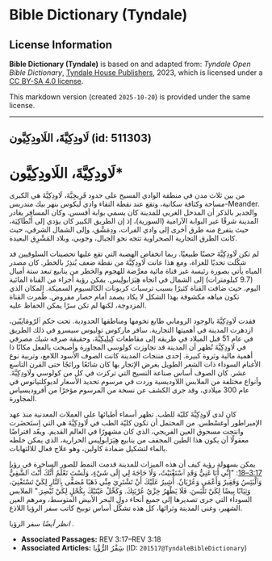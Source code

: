 # Bible Dictionary (Tyndale)

## License Information

**Bible Dictionary (Tyndale)** is based on and adapted from: _Tyndale Open Bible Dictionary_, [Tyndale House Publishers](https://tyndaleopenresources.com/), 2023, which is licensed under a [CC BY-SA 4.0 license](https://creativecommons.org/licenses/by-sa/4.0/legalcode.en).

This markdown version (created `2025-10-20`) is provided under the same license.



--------------------------------

## لَاودِكِيَّةَ، اللَاودِكِيَّون (id: 511303)

لَاودِكِيَّةَ، اللَاودِكِيَّون\*
================================

من بين ثلاث مدن في منطقة الوادي الفسيح على حدود فَرِيجِيَّةَ، لَاودِكِيَّةَ هي الكبرى مساحة وكثافة سكانية، وتقع عند نقطة التقاء وادي ليكوس بنهر بيك مندريس\-Meander. والجدير بالذكر أن المدخل الغربي للمدينة كان يسمي بوابة أفسس. وكان المسافر يغادر المدينة شرقًا عبر البوابة الآرامية (السورية)، إذ إن الطريق الكبير كان يؤدي إلى أَنْطَاكِيَة، حيث يتفرع منه طرق أخرى إلى وادي الفرات، ودِمَشْق، وإلى الشمال الشرقي، حيث كانت الطرق التجارية الصحراوية تتجه نحو الجبال، وجوبي، وبلاد المَشْرِق البعيدة.

لم تكن لَاودِكِيَّةَ حصنًا طبيعيًا. ربما انخفاض الهضبة التي تقع عليها تحصينات السلوقيين قد شكّلت تحديًا للغزاة، ومع هذا عانت لَاودِكِيَّةَ من نقطة ضعف يُنذِرُ بالخطر. كان مصدر المياه يأتي بصورة رئيسة عبر قناة مائية معرَّضة للهجوم والخطر من ينابيع تبعد ستة أميال (9\.7 كيلومترات) إلى الشمال في اتجاه هِيَرَابولِيس. يمكن رؤية أجزاء من القناة المائية اليوم، حيث ضاقت القناة كثيرًا بسبب ترسبات كربونات الكالسيوم السميكة. المكان الذي تكون مياهه مكشوفة بهذا الشكل لا يكاد يصمد أمام حصار مفروض. طُمرت القناة المزدوجة، لكنها لم تكن سرًا يمكن الحفاظ عليه.

فقدت لَاودِكِيَّةَ بالوجود الروماني طابع تخومها ومناطقها الحدودية. تحت حكم ٱلرّومَانِيّين، ازدهرت المدينة في أهميتها التجارية. سافر ماركوس توليوس سيسرو في ذلك الطريق في عام 51 قبل الميلاد في طريقه إلى مقاطعات كِيلِيكِيَّةَ، وحقيقة صرفه شيك مصرفي في لَاودِكِيَّةَ تُظهر أن المدينة قد تجاوزت كولوسي المجاورة وأصبحت بالفعل مكانًا ذا أهمية مالية وثروة كبيرة. إحدى منتجات المدينة كانت الصوف الأسود اللامع، وتربية نوع الأغنام السوداء ذات الشعر الطويل بغرض الإتجار بها كان شائعًا ورائجًا حتى القرن التاسع عشر. كان الصوف أساس صناعة النسيج التي تركزت في كل من كولوسي ولَاودِكِيَّةَ. وأنواع مختلفة من الملابس اللاوديسية وردت في مرسوم تحديد الأسعار لديوكلتيانوس في عام 300 ميلادي، وقد جرى الكشف عن نسخة من المرسوم مؤخرًا من أفروديسياس المجاورة.

كان لدى لَاودِكِيَّةَ كليّة للطب. تظهر أسماء أطبائها على العملات المعدنية منذ عهد الإمبراطور أوغسْطس. من المحتمل أن تكون كليّة الطب في لَاودِكِيَّةَ هي التي اِستَحضَرت وانتجت مسحوق العين الفريجي، الذي كان مشهورًا في العالم القديم. ويعّد افتراضًا معقولًا أن يكون هذا الطين المجفف من ينابيع هِيَرَابولِيس الحرارية، الذي يمكن خلطه بالماء لتشكيل ضمادة كاولين، وهو علاج فعال للالتهابات.

يمكن بسهولة رؤية كيف أن هذه الميزات للمدينة قدمت النمط للصور الساخرة في [رؤيا 3:17–18](https://ref.ly/Rev3:17-Rev3:18): "إِنِّي أَنَا غَنِيٌّ وَقَدِ ٱسْتَغْنَيْتُ، وَلَا حَاجَةَ لِي إِلَى شَيْءٍ، وَلَسْتَ تَعْلَمُ أَنَّكَ أَنْتَ ٱلشَّقِيُّ وَٱلْبَئِسُ وَفَقِيرٌ وَأَعْمَى وَعُرْيَانٌ. أُشِيرُ عَلَيْكَ أَنْ تَشْتَرِيَ مِنِّي ذَهَبًا مُصَفًّى بِٱلنَّارِ لِكَيْ تَسْتَغْنِيَ، وَثِيَابًا بِيضًا لِكَيْ تَلْبَسَ، فَلَا يَظْهَرُ خِزْيُ عُرْيَتِكَ. وَكَحِّلْ عَيْنَيْكَ بِكُحْلٍ لِكَيْ تُبْصِرَ." الملابس السوداء التي جرى تصديرها إلى جميع أنحاء دول البحر الأبيض المتوسط، ومرهم العين الشهير، وغنى المدينة وثرائها، كل هذه تشكّل أساس توبيخ كاتب سفر الرؤيا اللاذع.

*انظر أيضًا* سفر الرؤيا .

* **Associated Passages:** REV 3:17–REV 3:18
* **Associated Articles:** سَِفْرُ الرُّؤْيا (ID: `201517@TyndaleBibleDictionary`)

